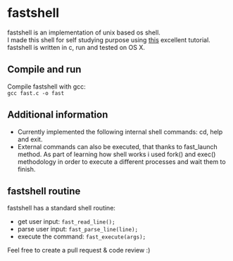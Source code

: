 # fastshell

fastshell is an implementation of unix based os shell.</br>
I made this shell for self studying purpose using [this](https://brennan.io/2015/01/16/write-a-shell-in-c/) excellent tutorial. <br/>
fastshell is written in c, run and tested on OS X. 

## Compile and run
Compile fastshell with gcc: <br/>
`gcc fast.c -o fast`

## Additional information
- Currently implemented the following internal shell commands: cd, help and exit.
- External commands can also be executed, that thanks to fast_launch method. As part of learning how shell works i used fork() and exec() methodology in order to execute a different processes and wait them to finish. 

## fastshell routine
fastshell has a standard shell routine: 
- get user input: `fast_read_line();`
- parse user input: `fast_parse_line(line);`
- execute the command: `fast_execute(args);`

Feel free to create a pull request & code review :) 
